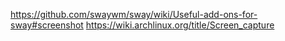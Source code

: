 https://github.com/swaywm/sway/wiki/Useful-add-ons-for-sway#screenshot
https://wiki.archlinux.org/title/Screen_capture
